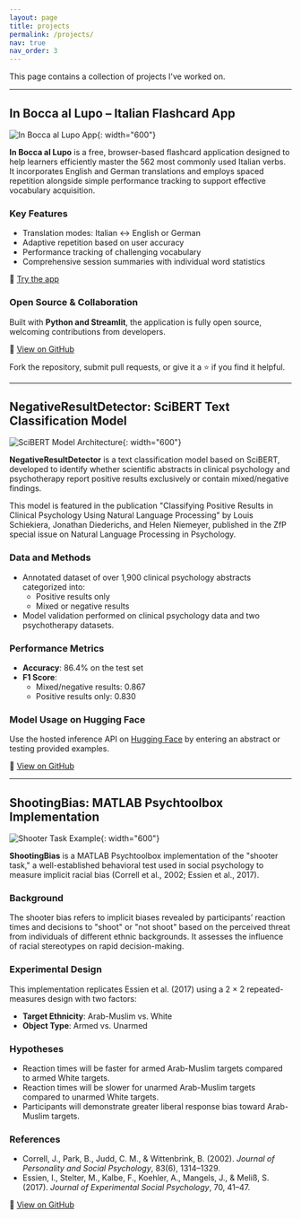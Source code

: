 ```yaml
---
layout: page
title: projects
permalink: /projects/
nav: true
nav_order: 3
---
```


This page contains a collection of projects I've worked on.

---

## In Bocca al Lupo – Italian Flashcard App

![In Bocca al Lupo App](https://schiekiera.github.io/assets/img/projects/inbocaallupo.jpg){: width="600"}

**In Bocca al Lupo** is a free, browser-based flashcard application designed to help learners efficiently master the 562 most commonly used Italian verbs. It incorporates English and German translations and employs spaced repetition alongside simple performance tracking to support effective vocabulary acquisition.

### Key Features
- Translation modes: Italian ↔ English or German
- Adaptive repetition based on user accuracy
- Performance tracking of challenging vocabulary
- Comprehensive session summaries with individual word statistics

🎯 [Try the app](https://inbocaallupo-9hvgzexhtsvwsanxjvfjd4.streamlit.app/)

### Open Source & Collaboration

Built with **Python and Streamlit**, the application is fully open source, welcoming contributions from developers.

📂 [View on GitHub](https://github.com/schiekiera/in_boca_al_lupo)

Fork the repository, submit pull requests, or give it a ⭐️ if you find it helpful.

---

## NegativeResultDetector: SciBERT Text Classification Model

![SciBERT Model Architecture](https://schiekiera.github.io/assets/img/publication_preview/scibert.png){: width="600"}

**NegativeResultDetector** is a text classification model based on SciBERT, developed to identify whether scientific abstracts in clinical psychology and psychotherapy report positive results exclusively or contain mixed/negative findings.

This model is featured in the publication "Classifying Positive Results in Clinical Psychology Using Natural Language Processing" by Louis Schiekiera, Jonathan Diederichs, and Helen Niemeyer, published in the ZfP special issue on Natural Language Processing in Psychology.

### Data and Methods
- Annotated dataset of over 1,900 clinical psychology abstracts categorized into:
  - Positive results only
  - Mixed or negative results
- Model validation performed on clinical psychology data and two psychotherapy datasets.

### Performance Metrics
- **Accuracy**: 86.4% on the test set
- **F1 Score**:
  - Mixed/negative results: 0.867
  - Positive results only: 0.830

### Model Usage on Hugging Face
Use the hosted inference API on [Hugging Face](https://huggingface.co/ClinicalMetaScience/NegativeResultDetector)
 by entering an abstract or testing provided examples.


📂 [View on GitHub](https://github.com/schiekiera/NegativeResultDetector)

---

## ShootingBias: MATLAB Psychtoolbox Implementation

![Shooter Task Example](https://www.frontiersin.org/files/Articles/483918/fpsyg-10-02140-HTML/image_m/fpsyg-10-02140-g001.jpg){: width="600"}

**ShootingBias** is a MATLAB Psychtoolbox implementation of the "shooter task," a well-established behavioral test used in social psychology to measure implicit racial bias (Correll et al., 2002; Essien et al., 2017).

### Background
The shooter bias refers to implicit biases revealed by participants’ reaction times and decisions to "shoot" or "not shoot" based on the perceived threat from individuals of different ethnic backgrounds. It assesses the influence of racial stereotypes on rapid decision-making.

### Experimental Design
This implementation replicates Essien et al. (2017) using a 2 × 2 repeated-measures design with two factors:

- **Target Ethnicity**: Arab-Muslim vs. White
- **Object Type**: Armed vs. Unarmed

### Hypotheses
- Reaction times will be faster for armed Arab-Muslim targets compared to armed White targets.
- Reaction times will be slower for unarmed Arab-Muslim targets compared to unarmed White targets.
- Participants will demonstrate greater liberal response bias toward Arab-Muslim targets.

### References
- Correll, J., Park, B., Judd, C. M., & Wittenbrink, B. (2002). *Journal of Personality and Social Psychology*, 83(6), 1314–1329.
- Essien, I., Stelter, M., Kalbe, F., Koehler, A., Mangels, J., & Meliß, S. (2017). *Journal of Experimental Social Psychology*, 70, 41–47.

📂 [View on GitHub](https://github.com/schiekiera/ShootingBias)

